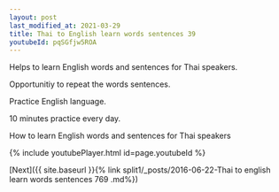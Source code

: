```yaml
---
layout: post
last_modified_at: 2021-03-29
title: Thai to English learn words sentences 39 
youtubeId: pqSGfjw5ROA
---
```

 
 
Helps to learn English words and sentences for Thai speakers.

Opportunitiy to repeat the words sentences. 

Practice English language. 
 
10 minutes practice every day. 
 
How to learn English words and sentences for Thai speakers 
 
{% include youtubePlayer.html id=page.youtubeId %}
 
 
[Next]({{ site.baseurl }}{% link  split1/_posts/2016-06-22-Thai to english learn words sentences 769 .md%})
 
